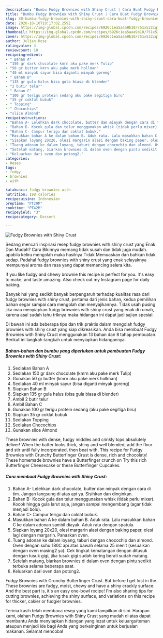 ```yaml
---
description: "Bumbu Fudgy Brownies with Shiny Crust | Cara Buat Fudgy Brownies with Shiny Crust Yang Enak dan Simpel"
title: "Bumbu Fudgy Brownies with Shiny Crust | Cara Buat Fudgy Brownies with Shiny Crust Yang Enak dan Simpel"
slug: 88-bumbu-fudgy-brownies-with-shiny-crust-cara-buat-fudgy-brownies-with-shiny-crust-yang-enak-dan-simpel
date: 2020-10-10T19:17:02.259Z
image: https://img-global.cpcdn.com/recipes/6926c1ea5aaa9b10/751x532cq70/fudgy-brownies-with-shiny-crust-foto-resep-utama.jpg
thumbnail: https://img-global.cpcdn.com/recipes/6926c1ea5aaa9b10/751x532cq70/fudgy-brownies-with-shiny-crust-foto-resep-utama.jpg
cover: https://img-global.cpcdn.com/recipes/6926c1ea5aaa9b10/751x532cq70/fudgy-brownies-with-shiny-crust-foto-resep-utama.jpg
author: Julian Rose
ratingvalue: 4
reviewcount: 10
recipeingredient:
- " Bahan A"
- "150 gr dark chocolate kmrn aku pake merk Tulip"
- "50 gr butter kmrn aku pake merk hollman"
- "40 ml minyak sayur bisa diganti minyak goreng"
- " Bahan B"
- "135 gr gula halus bisa gula biasa di blender"
- "2 butir telur"
- " Bahan C"
- "100 gr terigu protein sedang aku pake segitiga biru"
- "35 gr coklat bubuk"
- " Topping"
- " Chocochips"
- "slice Almond"
recipeinstructions:
- "Bahan A- Lelehkan dark chocolate, butter dan minyak dengan cara di tim. Jangan langsung di atas api ya. Sisihkan dan dinginkan."
- "Bahan B- Kocok gula dan telur menggunakan whisk (tidak perlu mixer). Kocok hingga gula larut saja, jangan sampai mengembang (agar tidak menjadi bolu)."
- "Bahan C- Campur terigu dan coklat bubuk."
- "Masukkan bahan A ke dalam bahan B. Aduk rata. Lalu masukkan bahan C ke dalam adonan sambil diayak. Aduk rata dengan spatula."
- "Siapkan loyang 20x20, olesi margarin alasi dengan baking paper, olesi lagi dengan margarin. Panaskan oven."
- "Tuang adonan ke dalam loyang, taburi dengan chocochip dan almond. Oven dengan suhu 180C api atas bawah selama 25 menit (sesuaikan dengan oven masing2 ya). Cek tingkat kematangan dengan ditusuk dengan tusuk gigi, jika tusuk gigi sudah kering berati sudah matang."
- "Setelah matang, biarkan brownies di dalam oven dengan pintu sedikit terbuka selama beberapa saat."
- "Keluarkan dari oven dan potong2."
categories:
- Resep
tags:
- fudgy
- brownies
- with

katakunci: fudgy brownies with 
nutrition: 198 calories
recipecuisine: Indonesian
preptime: "PT29M"
cooktime: "PT42M"
recipeyield: "3"
recipecategory: Dessert

---
```



![Fudgy Brownies with Shiny Crust](https://img-global.cpcdn.com/recipes/6926c1ea5aaa9b10/751x532cq70/fudgy-brownies-with-shiny-crust-foto-resep-utama.jpg)

Sedang mencari inspirasi resep fudgy brownies with shiny crust yang Enak Dan Mudah? Cara Bikinnya memang tidak susah dan tidak juga mudah. apabila keliru mengolah maka hasilnya Tidak Memuaskan dan bahkan tidak sedap. Padahal fudgy brownies with shiny crust yang enak selayaknya mempunyai aroma dan rasa yang dapat memancing selera kita.

If you like fudgy and chewy brownie this recipe is perfect for you. It&#39;s easy to make, and taste amazing. Also check out my Instagram page for daily baking.

Banyak hal yang sedikit banyak berpengaruh terhadap kualitas rasa dari fudgy brownies with shiny crust, pertama dari jenis bahan, kedua pemilihan bahan segar sampai cara mengolah dan menyajikannya. Tidak usah pusing jika mau menyiapkan fudgy brownies with shiny crust yang enak di rumah, karena asal sudah tahu triknya maka hidangan ini dapat jadi sajian spesial.


Di bawah ini ada beberapa tips dan trik praktis dalam mengolah fudgy brownies with shiny crust yang siap dikreasikan. Anda bisa membuat Fudgy Brownies with Shiny Crust menggunakan 13 bahan dan 8 tahap pembuatan. Berikut ini langkah-langkah untuk menyiapkan hidangannya.

<!--inarticleads1-->

##### Bahan-bahan dan bumbu yang diperlukan untuk pembuatan Fudgy Brownies with Shiny Crust:

1. Sediakan  Bahan A
1. Sediakan 150 gr dark chocolate (kmrn aku pake merk Tulip)
1. Gunakan 50 gr butter (kmrn aku pake merk hollman)
1. Sediakan 40 ml minyak sayur (bisa diganti minyak goreng)
1. Siapkan  Bahan B
1. Siapkan 135 gr gula halus (bisa gula biasa di blender)
1. Ambil 2 butir telur
1. Ambil  Bahan C
1. Gunakan 100 gr terigu protein sedang (aku pake segitiga biru)
1. Siapkan 35 gr coklat bubuk
1. Sediakan  Topping
1. Sediakan  Chocochips
1. Gunakan slice Almond


These brownies with dense, fudgy middles and crinkly tops absolutely deliver! When the batter looks thick, shiny and well blended, add the flour and stir until fully incorporated, then beat with. This recipe for Fudgy Brownies with Crunchy Butterfinger Crust is dense, rich and chocolaty! These homemade brownies have a Butterfinger crunch on Try this rich Butterfinger Cheesecake or these Butterfinger Cupcakes. 

<!--inarticleads2-->

##### Cara membuat Fudgy Brownies with Shiny Crust:

1. Bahan A- Lelehkan dark chocolate, butter dan minyak dengan cara di tim. Jangan langsung di atas api ya. Sisihkan dan dinginkan.
1. Bahan B- Kocok gula dan telur menggunakan whisk (tidak perlu mixer). Kocok hingga gula larut saja, jangan sampai mengembang (agar tidak menjadi bolu).
1. Bahan C- Campur terigu dan coklat bubuk.
1. Masukkan bahan A ke dalam bahan B. Aduk rata. Lalu masukkan bahan C ke dalam adonan sambil diayak. Aduk rata dengan spatula.
1. Siapkan loyang 20x20, olesi margarin alasi dengan baking paper, olesi lagi dengan margarin. Panaskan oven.
1. Tuang adonan ke dalam loyang, taburi dengan chocochip dan almond. Oven dengan suhu 180C api atas bawah selama 25 menit (sesuaikan dengan oven masing2 ya). Cek tingkat kematangan dengan ditusuk dengan tusuk gigi, jika tusuk gigi sudah kering berati sudah matang.
1. Setelah matang, biarkan brownies di dalam oven dengan pintu sedikit terbuka selama beberapa saat.
1. Keluarkan dari oven dan potong2.


Fudgy Brownies with Crunchy Butterfinger Crust. But before I get lost in the. These brownies are fudgy, moist, chewy and have a shiny crackly surface. And the best part is, it&#39;s an easy one-bowl recipe! I&#39;m also sharing tips for cutting brownies, achieving the shiny surface, and variations on this recipe for thicker, cakier or fudgier brownies. 

Terima kasih telah membaca resep yang kami tampilkan di sini. Harapan kami, olahan Fudgy Brownies with Shiny Crust yang mudah di atas dapat membantu Anda menyiapkan hidangan yang lezat untuk keluarga/teman ataupun menjadi ide bagi Anda yang berkeinginan untuk berjualan makanan. Selamat mencoba!
